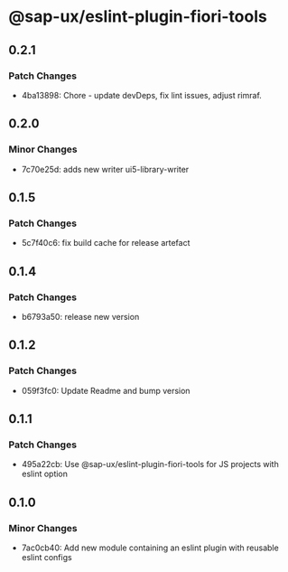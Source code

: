 # @sap-ux/eslint-plugin-fiori-tools

## 0.2.1

### Patch Changes

-   4ba13898: Chore - update devDeps, fix lint issues, adjust rimraf.

## 0.2.0

### Minor Changes

-   7c70e25d: adds new writer ui5-library-writer

## 0.1.5

### Patch Changes

-   5c7f40c6: fix build cache for release artefact

## 0.1.4

### Patch Changes

-   b6793a50: release new version

## 0.1.2

### Patch Changes

-   059f3fc0: Update Readme and bump version

## 0.1.1

### Patch Changes

-   495a22cb: Use @sap-ux/eslint-plugin-fiori-tools for JS projects with eslint option

## 0.1.0

### Minor Changes

-   7ac0cb40: Add new module containing an eslint plugin with reusable eslint configs
